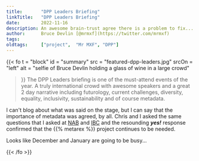 ```yaml
---
title:       "DPP Leaders Briefing"
linkTitle:   "DPP Leaders Briefing"
date:        2022-11-16
description: An awesome brain-trust agree there is a problem to fix...
author:      Bruce Devlin [@mrmxf](https://twitter.com/mrmxf)
tags:        
oldtags:     ["project",  "Mr MXF", "DPP"]
---
```


{{< fo t = "block"
  id    = "summary"
  src   = "featured-dpp-leaders.jpg"
  srcOn = "left"
  alt = "selfie of Bruce Devlin holding a glass of wine in a large crowd"
>}}
The DPP Leaders briefing is one of the must-attend events of the year. A truly
international crowd with awesome speakers and a great 2 day narrative including
futurology, current challenges, diversity, equality, inclusivity, sustainability
and of course metadata.

I can't blog about what was said on the stage, but I can say that the importance
of metadata was agreed, by all. 
Chris and I asked the same questions that I
asked at [NAB](http://localhost:1313/blog/2022/04/23/metarex-at-nab-2022-in-las-vegas/) and [IBC](http://localhost:1313/blog/2022/09/18/ibc-show-2022/) and the resounding **_yes!_** response confirmed that the {{%
metarex %}} project continues to be needed. 

Looks like December and January are going to be busy...

{{< /fo >}}
